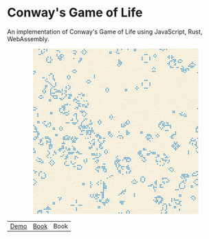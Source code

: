 Conway's Game of Life
=====================
An implementation of Conway's Game of Life using JavaScript, Rust, WebAssembly.

<div align="center">
  <a href="https://jellowfish.github.io/conway">
    <img src="./res/gol.gif"/>
  </a>
</div>

<div align="center">
  <table>
    <tr>
      <td><a href="https://jellowfish.github.io/conway">Demo</a></td>
      <td><a href="https://rustwasm.github.io/docs/book">Book</a></td>
      <td>Book</td>
    </tr>
  </table>
</div>
